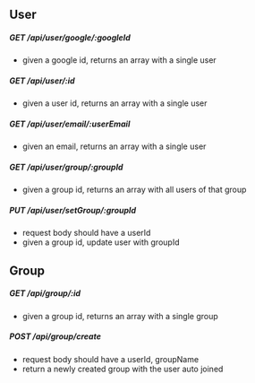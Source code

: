 ## User

##### GET /api/user/google/:googleId
  * given a google id, returns an array with a single user

##### GET /api/user/:id
  * given a user id, returns an array with a single user

##### GET /api/user/email/:userEmail
  * given an email, returns an array with a single user

##### GET /api/user/group/:groupId
  * given a group id, returns an array with all users of that group

##### PUT /api/user/setGroup/:groupId
  * request body should have a userId
  * given a group id, update user with groupId

## Group

##### GET /api/group/:id
  * given a group id, returns an array with a single group

##### POST /api/group/create
  * request body should have a userId, groupName
  * return a newly created group with the user auto joined